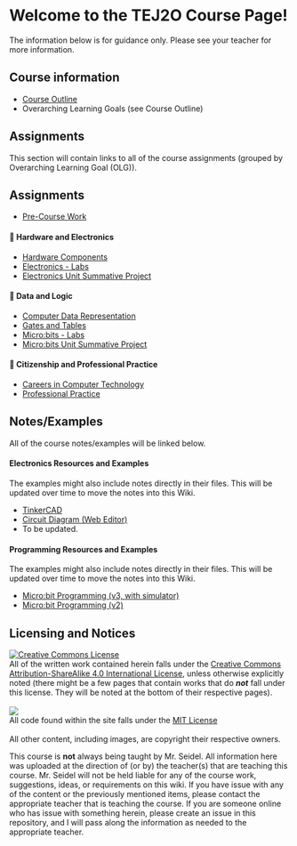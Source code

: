 # Welcome to the TEJ2O Course Page!

The information below is for guidance only.  Please see your teacher for more information.

## Course information

* [Course Outline](./Course-Outline)
* Overarching Learning Goals (see Course Outline)

## Assignments

This section will contain links to all of the course assignments (grouped by Overarching Learning Goal (OLG)).

## Assignments

* [Pre-Course Work](./Pre-Course-Work)

#### &#x1F4D9; Hardware and Electronics
* [Hardware Components](./Hardware-Components)
* [Electronics - Labs](./Electronics-‐-Labs)
* [Electronics Unit Summative Project](./Electronics-Unit-Summative-Project)

#### &#x1F4D8; Data and Logic
* [Computer Data Representation](./Computer-Data-Representation)
* [Gates and Tables](./Gates-and-Tables)
* [Micro:bits - Labs](./Microcontroller-‐-Labs)
* [Micro:bits Unit Summative Project](./Microcontroller-Unit-Summative-Project)

#### &#x1F4D7; Citizenship and Professional Practice
* [Careers in Computer Technology](./Careers-in-Computer-Technology)
* [Professional Practice](./Professional-Practice)

<!--

Micro:bit resources: 

Breakout Boards:
- https://www.sparkfun.com/products/16446
- https://cdn.sparkfun.com/assets/a/f/a/5/a/Micro_Bit_Breakout.pdf
- https://learn.sparkfun.com/tutorials/microbit-breakout-board-hookup-guide

-->

## Notes/Examples

All of the course notes/examples will be linked below. 

#### Electronics Resources and Examples
The examples might also include notes directly in their files.  This will be updated over time to move the notes into this Wiki.
* [TinkerCAD](https://www.tinkercad.com/)
* [Circuit Diagram (Web Editor)](https://www.circuit-diagram.org/editor/)
* To be updated.

#### Programming Resources and Examples
The examples might also include notes directly in their files.  This will be updated over time to move the notes into this Wiki.

* [Micro:bit Programming (v3, with simulator)](https://python.microbit.org/v/3)
* [Micro:bit Programming (v2)](https://python.microbit.org/v/2)


## Licensing and Notices
<a rel="license" href="http://creativecommons.org/licenses/by-sa/4.0/"><img alt="Creative Commons License" style="border-width:0" src="https://i.creativecommons.org/l/by-sa/4.0/88x31.png" /></a><br/>
All of the written work contained herein falls under the <a rel="license" href="http://creativecommons.org/licenses/by-sa/4.0/">Creative Commons Attribution-ShareAlike 4.0 International License</a>, unless otherwise explicitly noted (there might be a few pages that contain works that do _**not**_ fall under this license.  They will be noted at the bottom of their respective pages).<br/><br/>
<a href="https://github.com/johnfraserss/TEJ2O/blob/main/LICENSE" rel="license"><img src="https://raw.githubusercontent.com/wiki/johnfraserss/ICS3U/images/mit.png" /></a><br/>
All code found within the site falls under the [MIT License](https://github.com/johnfraserss/TEJ2O/blob/master/LICENSE.md)<br/><br/>
All other content, including images, are copyright their respective owners.

This course is **not** always being taught by Mr. Seidel.  All information here was uploaded at the direction of (or by) the teacher(s) that are teaching this course.  Mr. Seidel will not be held liable for any of the course work, suggestions, ideas, or requirements on this wiki.  If you have issue with any of the content or the previously mentioned items, please contact the appropriate teacher that is teaching the course.  If you are someone online who has issue with something herein, please create an issue in this repository, and I will pass along the information as needed to the appropriate teacher.